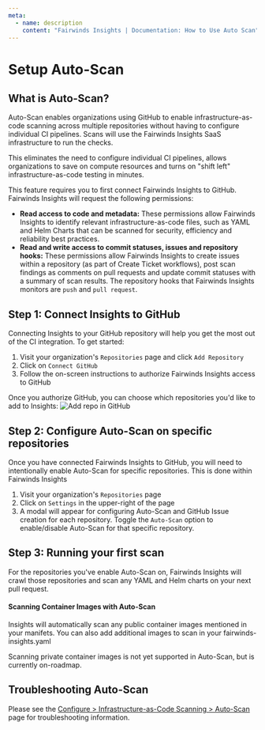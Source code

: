 ```yaml
---
meta:
  - name: description
    content: "Fairwinds Insights | Documentation: How to Use Auto Scan"
---
```

# Setup Auto-Scan
## What is Auto-Scan?
Auto-Scan enables organizations using GitHub to enable infrastructure-as-code scanning across multiple repositories without
having to configure individual CI pipelines. Scans will use the Fairwinds Insights SaaS infrastructure to run the checks.

This eliminates the need to configure individual CI pipelines, allows organizations to save on compute resources and turns
on "shift left" infrastructure-as-code testing in minutes.

This feature requires you to first connect Fairwinds Insights to GitHub. Fairwinds Insights will
request the following permissions:
* **Read access to code and metadata:** These permissions allow Fairwinds Insights to identify relevant infrastructure-as-code
files, such as YAML and Helm Charts that can be scanned for security, efficiency and reliability best practices.
* **Read and write access to commit statuses, issues and repository hooks:** These permissions allow Fairwinds Insights
to create issues within a repository (as part of Create Ticket workflows), post scan findings as comments on pull requests
and update commit statuses with a summary of scan results. The repository hooks that Fairwinds Insights monitors
are `push` and `pull request`.

## Step 1: Connect Insights to GitHub
Connecting Insights to your GitHub repository will help you get the most out of the CI integration.
To get started:
1. Visit your organization's `Repositories` page and click `Add Repository`
2. Click on `Connect GitHub`
3. Follow the on-screen instructions to authorize Fairwinds Insights access to GitHub

Once you authorize GitHub, you can choose which repositories you'd like to add to Insights:
<img :src="$withBase('/img/github-add-repo.png')" alt="Add repo in GitHub">

## Step 2: Configure Auto-Scan on specific repositories
Once you have connected Fairwinds Insights to GitHub, you will need to intentionally enable Auto-Scan for specific repositories. This is done within Fairwinds Insights

1. Visit your organization's `Repositories` page
2. Click on `Settings` in the upper-right of the page
3. A modal will appear for configuring Auto-Scan and GitHub Issue creation for each repository. Toggle the `Auto-Scan`
option to enable/disable Auto-Scan for that specific repository.

## Step 3: Running your first scan
For the repositories you've enable Auto-Scan on, Fairwinds Insights will crawl those repositories and scan any YAML and Helm charts on your next pull request.

#### Scanning Container Images with Auto-Scan
Insights will automatically scan any public container images mentioned in your manifets. You can also add
additional images to scan in your fairwinds-insights.yaml

Scanning private container images is not yet supported in Auto-Scan, but is currently on-roadmap.

## Troubleshooting Auto-Scan
Please see the [Configure > Infrastructure-as-Code Scanning > Auto-Scan](/configure/ci/autoscan/#troubleshooting-auto-scan) page for troubleshooting information.

